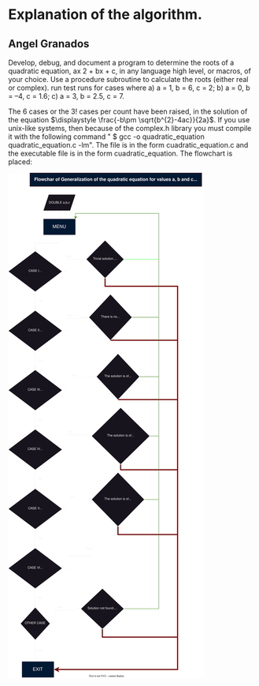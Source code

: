 # Explanation of the algorithm.

## Angel Granados

Develop, debug, and document a program to determine the roots of a quadratic equation, ax 2 + bx + c, in any language high level, or macros, of your choice. Use a procedure subroutine to calculate the roots (either real or complex). run test runs for cases where a) a = 1, b = 6, c = 2; b) a = 0, b = –4, c = 1.6; c) a = 3, b = 2.5, c = 7.

The 6 cases or the $3!$ cases per count have been raised, in the solution of the equation $\displaystyle \frac{-b\pm \sqrt{b^{2}-4ac}}{2a}$. If you use unix-like systems, then because of the complex.h library you must compile it with the following command " $ gcc -o quadratic_equation quadratic_equation.c -lm". The file is in the form cuadratic_equation.c and the executable file is in the form cuadratic_equation. The flowchart is placed:

![Flowchart](https://github.com/aggranadoss/numerical_methods/blob/main/chapter_2/2.3/flowchart_cuadratic_equation.svg)
